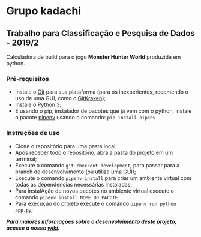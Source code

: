 # Grupo kadachi

## Trabalho para Classificação e Pesquisa de Dados - 2019/2

Calculadora de build para o jogo **Monster Hunter World** produzida em python.

### Pré-requisitos
* Instale o [Git](https://git-scm.com/downloads) para sua plataforma (para os inexperientes, recomendo o uso de uma GUI, como o [GitKraken](http://www.gitkraken.com/download));
* Instale o [Python 3](https://www.python.org/downloads/);
* E usando o pip, instalador de pacotes que já vem com o python, instale o pacote [pipenv](https://github.com/pypa/pipenv) usando o comando: `pip install pipenv`

### Instruções de uso
* Clone o repositório para uma pasta local;
* Após receber todo o repositório, abra a pasta do projeto em um terminal;
* Execute o comando `git checkout development`, para passar para a branch de desenvolvimento (ou utilize uma GUI);
* Execute o comando `pipenv install` para criar um ambiente virtual com todas as dependencias necessárias instaladas;
* Para instalAção de novos pacotes no ambiente virtual execute o comando `pipenv install NOME_DO_PACOTE`
* Para execução do projeto execute o comando `pipenv run python app.py`;


***Para maiores informações sobre o desenvolvimento deste projeto, acesse a nossa [wiki](https://github.com/gabifs/kadachi/wiki).***
